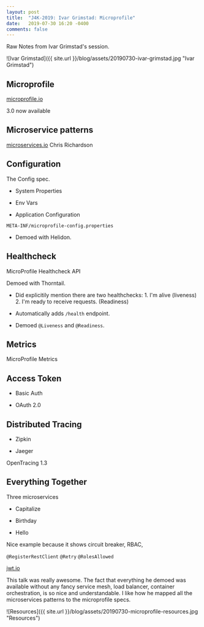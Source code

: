 ```yaml
---
layout: post
title:  "J4K-2019: Ivar Grimstad: Microprofile"
date:   2019-07-30 16:20 -0400
comments: false
---
```


Raw Notes from Ivar Grimstad's session.

![Ivar Grimstad]({{ site.url }}/blog/assets/20190730-ivar-grimstad.jpg "Ivar Grimstad")

## Microprofile 

[microprofile.io](microprofile.io)

3.0 now available

## Microservice patterns

[microservices.io](microservices.io) Chris Richardson

## Configuration

The Config spec.

* System Properties

* Env Vars

* Application Configuration

```
META-INF/microprofile-config.properties
```

* Demoed with Helidon.

## Healthcheck

MicroProfile Healthcheck API

Demoed with Thorntail.

* Did explicitily mention there are two healthchecks: 1. I'm
  alive (liveness) 2. I'm ready to receive requests. (Readiness)
  
* Automatically adds `/health` endpoint.

* Demoed `@Liveness` and `@Readiness`.

## Metrics

MicroProfile Metrics

## Access Token

* Basic Auth

* OAuth 2.0

## Distributed Tracing

* Zipkin

* Jaeger

OpenTracing 1.3

## Everything Together

Three microservices

* Capitalize

* Birthday

* Hello

Nice example because it shows circuit breaker, RBAC, 

`@RegisterRestClient`
`@Retry`
`@RolesAllowed`

[jwt.io](jwt.io)

This talk was really awesome.  The fact that everything he demoed was
available without any fancy service mesh, load balancer, container
orchestration, is so nice and understandable.  I like how he mapped all
the microservices patterns to the microprofile specs.

![Resources]({{ site.url }}/blog/assets/20190730-microprofile-resources.jpg "Resources")
